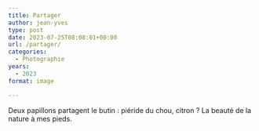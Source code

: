 ```yaml
---
title: Partager
author: jean-yves
type: post
date: 2023-07-25T08:08:01+00:00
url: /partager/
categories:
  - Photographie
years:
  - 2023
format: image

---
```

Deux papillons partagent le butin : piéride du chou, citron ? La beauté de la nature à mes pieds.